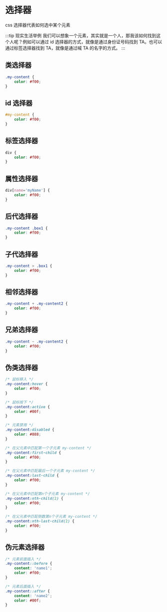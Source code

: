 <script setup>
import { loginRead } from '@/utils/login-read'

loginRead('c10004')
</script>

# <AppCode code="11" /> 选择器

<ClientOnly><AppRead code="c10004" /></ClientOnly>

css 选择器代表如何选中某个元素

:::tip 现实生活举例
我们可以想象一个元素，其实就是一个人，那我该如何找到这个人呢？例如可以通过 id 选择器的方式，就像是通过身份证号码找到 TA。也可以通过标签选择器找到 TA，就像是通过喊 TA 的名字的方式。
:::

## 类选择器

```css
.my-content {
    color: #f00;
}
```

## id 选择器

```css
#my-content {
    color: #f00;
}
```

## 标签选择器

```css
div {
    color: #f00;
}
```

## 属性选择器

```css
div[name='myName'] {
    color: #f00;
}
```

## 后代选择器

```css
.my-content .box1 {
    color: #f00;
}
```

## 子代选择器

```css
.my-content > .box1 {
    color: #f00;
}
```

## 相邻选择器

```css
.my-content + .my-content2 {
    color: #f00;
}
```

## 兄弟选择器

```css
.my-content ~ .my-content2 {
    color: #f00;
}
```

## 伪类选择器

```css
/* 鼠标移入 */
.my-content:hover {
    color: #f00;
}

/* 鼠标按下 */
.my-content:active {
    color: #00f;
}

/* 元素禁用 */
.my-content:disabled {
    color: #888;
}

/* 在父元素中匹配第一个子元素 my-content */
.my-content:first-child {
    color: #f00;
}

/* 在父元素中匹配最后一个子元素 my-content */
.my-content:last-child {
    color: #f00;
}

/* 在父元素中匹配第n个子元素 my-content */
.my-content:nth-child(2) {
    color: #f00;
}

/* 在父元素中匹配倒数第n个子元素 my-content */
.my-content:nth-last-child(2) {
    color: #f00;
}
```

## 伪元素选择器

```css
/* 元素前面插入 */
.my-content::before {
    content: 'name1';
    color: #f00;
}

/* 元素后面插入 */
.my-content::after {
    content: 'name2';
    color: #00f;
}
```

<AppComment />